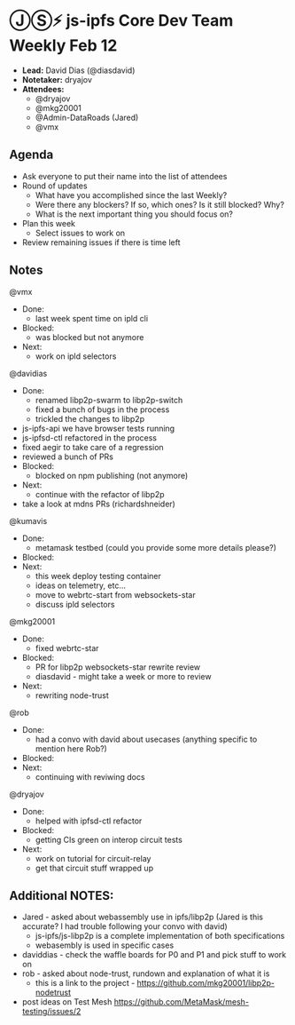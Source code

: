 # ⒿⓈ⚡️ js-ipfs Core Dev Team Weekly Feb 12

- **Lead:** David Dias (@diasdavid)
- **Notetaker:** dryajov
- **Attendees:**
  - @dryajov
  - @mkg20001
  - @Admin-DataRoads (Jared)
  - @vmx
  

## Agenda

- Ask everyone to put their name into the list of attendees
- Round of updates
  - What have you accomplished since the last Weekly?
  - Were there any blockers? If so, which ones? Is it still blocked? Why?
  - What is the next important thing you should focus on?
- Plan this week
  - Select issues to work on
- Review remaining issues if there is time left


## Notes

@vmx
 - Done: 
  	- last week spent time on ipld cli
 - Blocked:
 	- was blocked but not anymore
 - Next:
 	- work on ipld selectors

@davidias
 - Done:
 	- renamed libp2p-swarm to libp2p-switch
  	- fixed a bunch of bugs in the process
    - trickled the changes to libp2p
  - js-ipfs-api we have browser tests running
  - js-ipfsd-ctl refactored in the process
  - fixed aegir to take care of a regression
  - reviewed a bunch of PRs
 - Blocked:
 	- blocked on npm publishing (not anymore)
 - Next:
 	- continue with the refactor of libp2p
  - take a look at mdns PRs (richardshneider)
  
@kumavis
 - Done:
 	- metamask testbed (could you provide some more details please?)
 - Blocked:
 - Next:
 	- this week deploy testing container
  	- ideas on telemetry, etc...
    - move to webrtc-start from websockets-star
	- discuss ipld selectors    
    
@mkg20001
 - Done:
 	- fixed webrtc-star
 - Blocked:
 	- PR for libp2p websockets-star rewrite review
  	- diasdavid - might take a week or more to review
 - Next:
	- rewriting node-trust
  

@rob
 - Done:
   - had a convo with david about usecases (anything specific to mention here Rob?)
 - Blocked:
 - Next:
	- continuing with reviwing docs
  
@dryajov
 - Done:
 	- helped with ipfsd-ctl refactor
 - Blocked:
 	- getting CIs green on interop circuit tests
- Next:
	- work on tutorial for circuit-relay
	- get that circuit stuff wrapped up
    
## Additional NOTES:

- Jared - asked about webassembly use in ipfs/libp2p (Jared is this accurate? I had trouble following your convo with david)
	- js-ipfs/js-libp2p is a complete implementation of both specifications
  	- webasembly is used in specific cases
- daviddias - check the waffle boards for P0 and P1 and pick stuff to work on
- rob - asked about node-trust, rundown and explanation of what it is
	- this is a link to the project - https://github.com/mkg20001/libp2p-nodetrust
- post ideas on Test Mesh https://github.com/MetaMask/mesh-testing/issues/2

<!-- After each call, the notetaker submits a PR to ipfs/pm to store the notes on the meeting-notes folder -->

